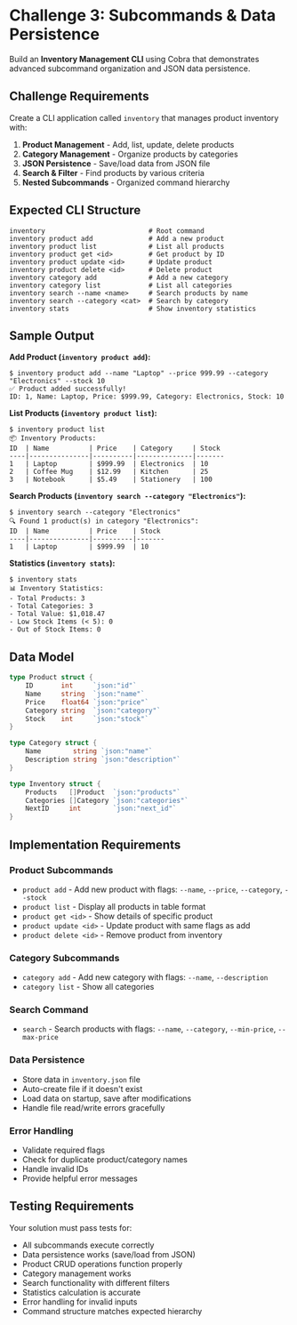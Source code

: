# Challenge 3: Subcommands & Data Persistence

Build an **Inventory Management CLI** using Cobra that demonstrates advanced subcommand organization and JSON data persistence.

## Challenge Requirements

Create a CLI application called `inventory` that manages product inventory with:

1. **Product Management** - Add, list, update, delete products
2. **Category Management** - Organize products by categories  
3. **JSON Persistence** - Save/load data from JSON file
4. **Search & Filter** - Find products by various criteria
5. **Nested Subcommands** - Organized command hierarchy

## Expected CLI Structure

```
inventory                          # Root command
inventory product add              # Add a new product
inventory product list             # List all products
inventory product get <id>         # Get product by ID
inventory product update <id>      # Update product
inventory product delete <id>      # Delete product
inventory category add             # Add a new category
inventory category list            # List all categories
inventory search --name <name>     # Search products by name
inventory search --category <cat>  # Search by category
inventory stats                    # Show inventory statistics
```

## Sample Output

**Add Product (`inventory product add`):**
```
$ inventory product add --name "Laptop" --price 999.99 --category "Electronics" --stock 10
✅ Product added successfully!
ID: 1, Name: Laptop, Price: $999.99, Category: Electronics, Stock: 10
```

**List Products (`inventory product list`):**
```
$ inventory product list
📦 Inventory Products:
ID  | Name          | Price    | Category     | Stock
----|---------------|----------|--------------|-------
1   | Laptop        | $999.99  | Electronics  | 10
2   | Coffee Mug    | $12.99   | Kitchen      | 25
3   | Notebook      | $5.49    | Stationery   | 100
```

**Search Products (`inventory search --category "Electronics"`):**
```
$ inventory search --category "Electronics"
🔍 Found 1 product(s) in category "Electronics":
ID  | Name          | Price    | Stock
----|---------------|----------|-------
1   | Laptop        | $999.99  | 10
```

**Statistics (`inventory stats`):**
```
$ inventory stats
📊 Inventory Statistics:
- Total Products: 3
- Total Categories: 3
- Total Value: $1,018.47
- Low Stock Items (< 5): 0
- Out of Stock Items: 0
```

## Data Model

```go
type Product struct {
    ID       int     `json:"id"`
    Name     string  `json:"name"`
    Price    float64 `json:"price"`
    Category string  `json:"category"`
    Stock    int     `json:"stock"`
}

type Category struct {
    Name        string `json:"name"`
    Description string `json:"description"`
}

type Inventory struct {
    Products   []Product  `json:"products"`
    Categories []Category `json:"categories"`
    NextID     int        `json:"next_id"`
}
```

## Implementation Requirements

### Product Subcommands
- `product add` - Add new product with flags: `--name`, `--price`, `--category`, `--stock`
- `product list` - Display all products in table format
- `product get <id>` - Show details of specific product
- `product update <id>` - Update product with same flags as add
- `product delete <id>` - Remove product from inventory

### Category Subcommands
- `category add` - Add new category with flags: `--name`, `--description`
- `category list` - Show all categories

### Search Command
- `search` - Search products with flags: `--name`, `--category`, `--min-price`, `--max-price`

### Data Persistence
- Store data in `inventory.json` file
- Auto-create file if it doesn't exist
- Load data on startup, save after modifications
- Handle file read/write errors gracefully

### Error Handling
- Validate required flags
- Check for duplicate product/category names
- Handle invalid IDs
- Provide helpful error messages

## Testing Requirements

Your solution must pass tests for:
- All subcommands execute correctly
- Data persistence works (save/load from JSON)
- Product CRUD operations function properly
- Category management works
- Search functionality with different filters
- Statistics calculation is accurate
- Error handling for invalid inputs
- Command structure matches expected hierarchy 
